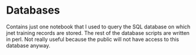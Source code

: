 # Databases

Contains just one notebook that I used to query the SQL database on which jnet training records are stored. The rest of the database scripts are written in perl. 
Not really useful because the public will not have access to this database anyway.
